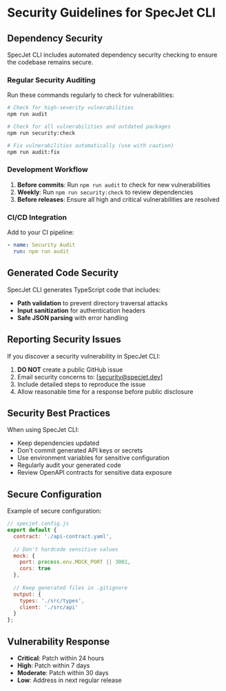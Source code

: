 # Security Guidelines for SpecJet CLI

## Dependency Security

SpecJet CLI includes automated dependency security checking to ensure the codebase remains secure.

### Regular Security Auditing

Run these commands regularly to check for vulnerabilities:

```bash
# Check for high-severity vulnerabilities
npm run audit

# Check for all vulnerabilities and outdated packages
npm run security:check

# Fix vulnerabilities automatically (use with caution)
npm run audit:fix
```

### Development Workflow

1. **Before commits**: Run `npm run audit` to check for new vulnerabilities
2. **Weekly**: Run `npm run security:check` to review dependencies
3. **Before releases**: Ensure all high and critical vulnerabilities are resolved

### CI/CD Integration

Add to your CI pipeline:

```yaml
- name: Security Audit
  run: npm run audit
```

## Generated Code Security

SpecJet CLI generates TypeScript code that includes:

- **Path validation** to prevent directory traversal attacks
- **Input sanitization** for authentication headers
- **Safe JSON parsing** with error handling

## Reporting Security Issues

If you discover a security vulnerability in SpecJet CLI:

1. **DO NOT** create a public GitHub issue
2. Email security concerns to: [security@specjet.dev]
3. Include detailed steps to reproduce the issue
4. Allow reasonable time for a response before public disclosure

## Security Best Practices

When using SpecJet CLI:

- Keep dependencies updated
- Don't commit generated API keys or secrets
- Use environment variables for sensitive configuration
- Regularly audit your generated code
- Review OpenAPI contracts for sensitive data exposure

## Secure Configuration

Example of secure configuration:

```javascript
// specjet.config.js
export default {
  contract: './api-contract.yaml',
  
  // Don't hardcode sensitive values
  mock: {
    port: process.env.MOCK_PORT || 3001,
    cors: true
  },
  
  // Keep generated files in .gitignore
  output: {
    types: './src/types',
    client: './src/api'
  }
};
```

## Vulnerability Response

- **Critical**: Patch within 24 hours
- **High**: Patch within 7 days  
- **Moderate**: Patch within 30 days
- **Low**: Address in next regular release
